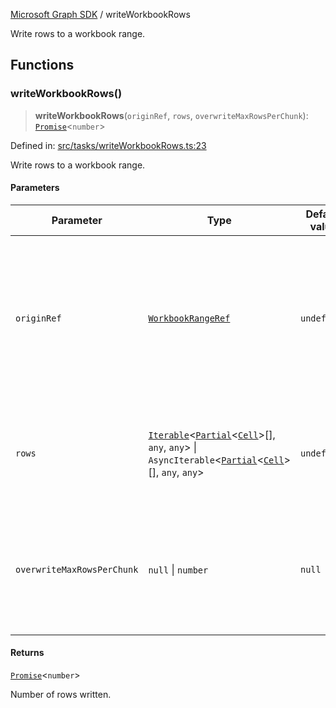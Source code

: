 [Microsoft Graph SDK](README.md) / writeWorkbookRows

Write rows to a workbook range.

## Functions

### writeWorkbookRows()

> **writeWorkbookRows**(`originRef`, `rows`, `overwriteMaxRowsPerChunk`): [`Promise`](https://developer.mozilla.org/docs/Web/JavaScript/Reference/Global_Objects/Promise)\<`number`\>

Defined in: [src/tasks/writeWorkbookRows.ts:23](https://github.com/Future-Secure-AI/microsoft-graph/blob/main/src/tasks/writeWorkbookRows.ts#L23)

Write rows to a workbook range.

#### Parameters

| Parameter | Type | Default value | Description |
| ------ | ------ | ------ | ------ |
| `originRef` | [`WorkbookRangeRef`](WorkbookRangeRef.md#workbookrangeref) | `undefined` | The reference to the workbook range where rows will be written. Only the upper-left is used as an origin point. |
| `rows` | [`Iterable`](https://www.typescriptlang.org/docs/handbook/iterators-and-generators.html#iterable-interface)\<[`Partial`](https://www.typescriptlang.org/docs/handbook/utility-types.html#partialtype)\<[`Cell`](Cell.md#cell)\>[], `any`, `any`\> \| `AsyncIterable`\<[`Partial`](https://www.typescriptlang.org/docs/handbook/utility-types.html#partialtype)\<[`Cell`](Cell.md#cell)\>[], `any`, `any`\> | `undefined` | An iterable or async iterable of rows to write. Each row is an array of cells. |
| `overwriteMaxRowsPerChunk` | `null` \| `number` | `null` | Overwrite the number of rows per underlying request. DO NOT SET EXCEPT FOR ADVANCED TUNING. |

#### Returns

[`Promise`](https://developer.mozilla.org/docs/Web/JavaScript/Reference/Global_Objects/Promise)\<`number`\>

Number of rows written.
